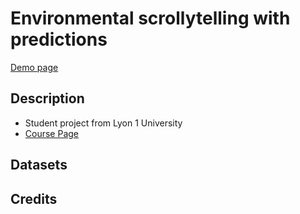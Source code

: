 # Environmental scrollytelling with predictions

[Demo page](https://komann12.github.io/Scrollytelling_indicateurs_environnement/index.html)

## Description

- Student project from Lyon 1 University
- [Course Page](https://lyondataviz.github.io/teaching/lyon1-m2/2020)

## Datasets

## Credits

